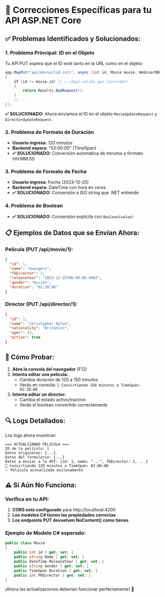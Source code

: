 # 🎯 Correcciones Específicas para tu API ASP.NET Core

## ✅ **Problemas Identificados y Solucionados:**

### **1. Problema Principal: ID en el Objeto**
Tu API PUT espera que el ID esté tanto en la URL como en el objeto:
```csharp
app.MapPut("api/movie/{id:int}", async (int id, Movie movie, WebinarDBContext context) =>
{
    if (id != movie.id) // ← ¡Aquí valida que coincidan!
    {
        return Results.BadRequest();
    }
    // ...
});
```

**✅ SOLUCIONADO:** Ahora enviamos el ID en el objeto `MovieUpdateRequest` y `DirectorUpdateRequest`.

### **2. Problema de Formato de Duración**
- **Usuario ingresa:** 120 minutos
- **Backend espera:** "02:00:00" (TimeSpan)
- **✅ SOLUCIONADO:** Conversión automática de minutos a formato HH:MM:SS

### **3. Problema de Formato de Fecha**
- **Usuario ingresa:** Fecha (2023-12-25)
- **Backend espera:** DateTime con hora en ceros
- **✅ SOLUCIONADO:** Conversión a ISO string que .NET entiende

### **4. Problema de Boolean**
- **✅ SOLUCIONADO:** Conversión explícita con `Boolean(value)`

## 📋 **Ejemplos de Datos que se Envían Ahora:**

### **Película (PUT /api/movie/1):**
```json
{
  "id": 1,
  "name": "Avengers",
  "fkDirector": 2,
  "releaseYear": "2023-12-25T00:00:00.000Z",
  "gender": "Acción",
  "duration": "02:30:00"
}
```

### **Director (PUT /api/director/1):**
```json
{
  "id": 1,
  "name": "Christopher Nolan",
  "nationality": "Británico",
  "ager": 53,
  "active": true
}
```

## 🧪 **Cómo Probar:**

1. **Abre la consola del navegador** (F12)
2. **Intenta editar una película:**
   - Cambia duración de 120 a 150 minutos
   - Verás en consola: `💫 Convirtiendo 150 minutos a TimeSpan: 02:30:00`
3. **Intenta editar un director:**
   - Cambia el estado activo/inactivo
   - Verás el boolean convertido correctamente

## 🔍 **Logs Detallados:**

Los logs ahora muestran:
```
=== ACTUALIZANDO PELÍCULA ===
ID de la película: 1
Datos originales: {...}
Datos del formulario: {...}
Datos a enviar a la API: {id: 1, name: "...", fkDirector: 2, ...}
💫 Convirtiendo 120 minutos a TimeSpan: 02:00:00
✅ Película actualizada exitosamente
```

## ⚠️ **Si Aún No Funciona:**

### Verifica en tu API:
1. **CORS está configurado** para http://localhost:4200
2. **Los modelos C# tienen las propiedades correctas**
3. **Los endpoints PUT devuelven NoContent() como tienes**

### Ejemplo de Modelo C# esperado:
```csharp
public class Movie
{
    public int id { get; set; }
    public string Name { get; set; }
    public DateTime ReleaseYear { get; set; }
    public string Gender { get; set; }
    public TimeSpan Duration { get; set; }
    public int FKDirector { get; set; }
}
```

¡Ahora las actualizaciones deberían funcionar perfectamente! 🎉
